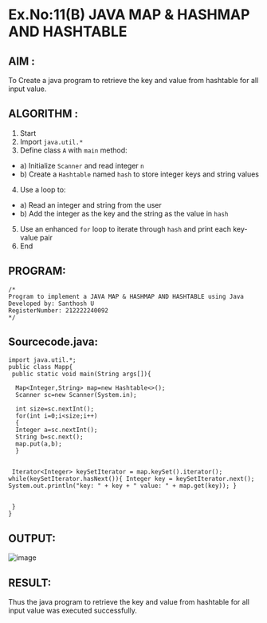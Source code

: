 # Ex.No:11(B)   JAVA MAP & HASHMAP AND HASHTABLE
## AIM :

To Create a java program to retrieve the key and value from hashtable for all input value.

## ALGORITHM :

1.	Start
2.	Import `java.util.*`
3.	Define class `A` with `main` method:
-	a) Initialize `Scanner` and read integer `n`
-	b) Create a `Hashtable` named `hash` to store integer keys and string values
4.	Use a loop to:
-	a) Read an integer and string from the user
-	b) Add the integer as the key and the string as the value in `hash`
5.	Use an enhanced `for` loop to iterate through `hash` and print each key-value pair
6.	End

## PROGRAM:
 ```
/*
Program to implement a JAVA MAP & HASHMAP AND HASHTABLE using Java
Developed by: Santhosh U
RegisterNumber: 212222240092
*/
```

## Sourcecode.java:
```
import java.util.*;  
public class Mapp{  
 public static void main(String args[]){ 
     
  Map<Integer,String> map=new Hashtable<>(); 
  Scanner sc=new Scanner(System.in);
  
  int size=sc.nextInt();
  for(int i=0;i<size;i++)
  {
  Integer a=sc.nextInt();
  String b=sc.next();
  map.put(a,b);  
  } 
 
  
 Iterator<Integer> keySetIterator = map.keySet().iterator(); while(keySetIterator.hasNext()){ Integer key = keySetIterator.next(); System.out.println("key: " + key + " value: " + map.get(key)); }


 }  
}  
```

## OUTPUT:

![image](https://github.com/user-attachments/assets/a7399aab-b0c5-4dbd-8559-1bf19512201d)

## RESULT:
Thus the java program to retrieve the key and value from hashtable for all input value was executed successfully.





